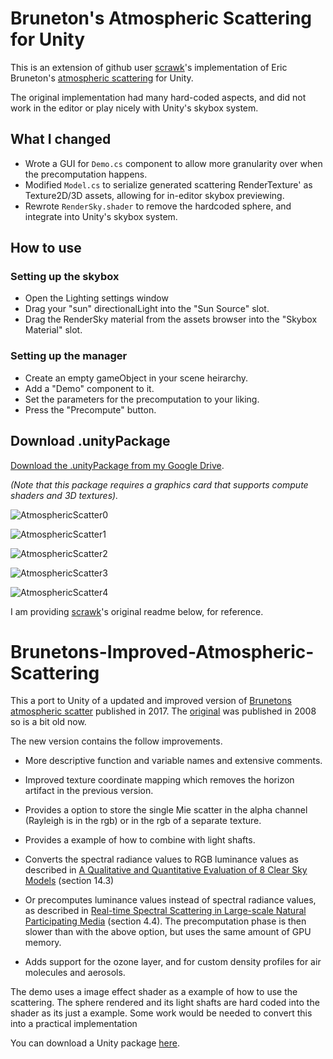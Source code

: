 # Bruneton's Atmospheric Scattering for Unity

This is an extension of github user [scrawk](https://github.com/scrawk)'s implementation of Eric Bruneton's [atmospheric scattering](https://github.com/ebruneton/precomputed_atmospheric_scattering) for Unity.

The original implementation had many hard-coded aspects, and did not work in the editor or play nicely with Unity's skybox system.

## What I changed

- Wrote a GUI for `Demo.cs` component to allow more granularity over when the precomputation happens.
- Modified `Model.cs` to serialize generated scattering RenderTexture' as Texture2D/3D assets, allowing for in-editor skybox previewing.
- Rewrote `RenderSky.shader` to remove the hardcoded sphere, and integrate into Unity's skybox system.

## How to use

### Setting up the skybox

- Open the Lighting settings window
- Drag your "sun" directionalLight into the "Sun Source" slot.
- Drag the RenderSky material from the assets browser into the "Skybox Material" slot.

### Setting up the manager

- Create an empty gameObject in your scene heirarchy.
- Add a "Demo" component to it.
- Set the parameters for the precomputation to your liking.
- Press the "Precompute" button.

## Download .unityPackage

[Download the .unityPackage from my Google Drive](https://drive.google.com/file/d/1RW2GX8HSPGVgexnSG5S_qv5g8ndycFrs/view?usp=sharing).

*(Note that this package requires a graphics card that supports compute shaders and 3D textures).*

![AtmosphericScatter0](https://static.wixstatic.com/media/1e04d5_d954a2a7602c4522b7d039c6e20dab31~mv2.jpg/v1/fill/w_550,h_550,al_c,q_80,usm_0.66_1.00_0.01/1e04d5_d954a2a7602c4522b7d039c6e20dab31~mv2.jpg)

![AtmosphericScatter1](https://static.wixstatic.com/media/1e04d5_55f45d4bed6f46f88a7943ea21c1fedf~mv2.jpg/v1/fill/w_550,h_550,al_c,q_80,usm_0.66_1.00_0.01/1e04d5_55f45d4bed6f46f88a7943ea21c1fedf~mv2.jpg)

![AtmosphericScatter2](https://static.wixstatic.com/media/1e04d5_41d46d0d10bb4615ab3c20fc78c41d78~mv2.jpg/v1/fill/w_550,h_550,al_c,q_80,usm_0.66_1.00_0.01/1e04d5_41d46d0d10bb4615ab3c20fc78c41d78~mv2.jpg)

![AtmosphericScatter3](https://static.wixstatic.com/media/1e04d5_a55dd5ff3b8b4dceaf90d08d8c070016~mv2.jpg/v1/fill/w_550,h_550,al_c,q_80,usm_0.66_1.00_0.01/1e04d5_a55dd5ff3b8b4dceaf90d08d8c070016~mv2.jpg)

![AtmosphericScatter4](https://static.wixstatic.com/media/1e04d5_9929cc45239145fea0520febf8839284~mv2.jpg/v1/fill/w_550,h_550,al_c,q_80,usm_0.66_1.00_0.01/1e04d5_9929cc45239145fea0520febf8839284~mv2.jpg)

I am providing [scrawk](github.com/scrawk)'s original readme below, for reference.

# Brunetons-Improved-Atmospheric-Scattering

This a port to Unity of a updated and improved version of [Brunetons atmospheric scatter](https://github.com/ebruneton/precomputed_atmospheric_scattering) published in 2017. The [original](https://www.digital-dust.com/single-post/2017/03/24/Brunetons-atmospheric-scattering-in-Unity) was published in  2008 so is a bit old now.

The new version contains the follow improvements.

* More descriptive function and variable names and extensive comments.

* Improved texture coordinate mapping which removes the horizon artifact in the previous version.

* Provides a option to store the single Mie scatter in the alpha channel (Rayleigh is in the rgb) or in the rgb of a separate   texture.

* Provides a example of how to combine with light shafts.

* Converts the spectral radiance values to RGB luminance values as described in [A Qualitative and Quantitative Evaluation of 8 Clear Sky Models](https://arxiv.org/pdf/1612.04336.pdf) (section 14.3)

* Or precomputes luminance values instead of spectral radiance values, as described in [Real-time Spectral Scattering in Large-scale Natural Participating Media](http://www.oskee.wz.cz/stranka/uploads/SCCG10ElekKmoch.pdf) (section 4.4). The precomputation phase is then slower than with the above option, but uses the same amount of GPU memory.

* Adds support for the ozone layer, and for custom density profiles for air molecules and aerosols.

The demo uses a image effect shader as a example of how to use the scattering. The sphere rendered and its light shafts are hard coded into the shader as its just a example. Some work would be needed to convert this into a practical implementation

You can download a Unity package [here](https://app.box.com/s/ac6nkj41vqxo52kpv0m66pbpg4oe571a).
